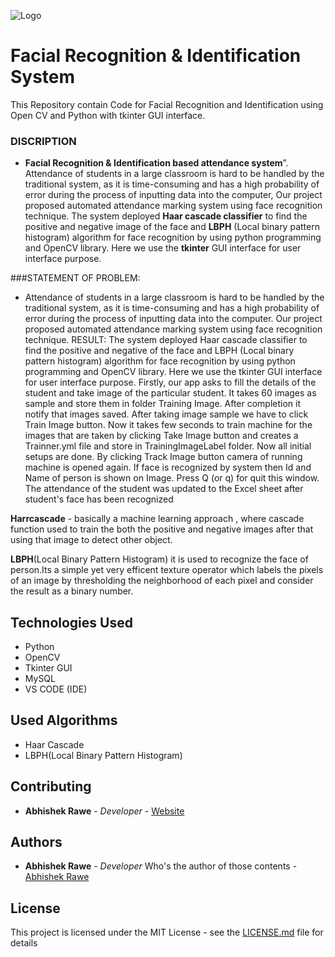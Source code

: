 ![Logo](https://github.com/Safnaj/School-Management-System/blob/master/src/sms/other/img/MainDashboard.jpg)

# Facial Recognition & Identification System
This Repository contain Code for Facial Recognition and Identification using Open CV and Python with tkinter GUI interface.

### DISCRIPTION 
 

- __Facial Recognition & Identification based attendance system__”.
Attendance of students in a large classroom is hard to be handled by the traditional system, as it is time-consuming and has a high probability of error during the process of inputting data into the computer, Our project proposed automated attendance marking system using face recognition technique. The system deployed __Haar cascade classifier__ to find the positive and negative image of the face and __LBPH__ (Local binary pattern histogram) algorithm for face recognition by using python programming and OpenCV library. Here we use the __tkinter__ GUI interface for user interface purpose.


###STATEMENT OF PROBLEM:
- Attendance of students in a large classroom is hard to be handled by the traditional system, as it is time-consuming and has a high probability of error during the process of inputting data into the computer. Our project proposed automated attendance marking system using face recognition technique. RESULT: The system deployed Haar cascade classifier to find the positive and negative of the face and LBPH (Local binary pattern histogram) algorithm for face recognition by using python programming and OpenCV library. Here we use the tkinter GUI interface for user interface purpose. Firstly, our app asks to fill the details of the student and take image of the particular student. It takes 60 images as sample and store them in folder Training Image. After completion it notify that images saved. After taking image sample we have to click Train Image button. Now it takes few seconds to train machine for the images that are taken by clicking Take Image button and creates a Trainner.yml file and store in TrainingImageLabel folder. Now all initial setups are done. By clicking Track Image button camera of running machine is opened again. If face is recognized by system then Id and Name of person is shown on Image. Press Q (or q) for quit this window. The attendance of the student was updated to the Excel sheet after student's face has been recognized

__Harrcascade__ - basically a machine learning approach , where cascade function used to train the both the positive and negative images after that using that image to detect other object.

__LBPH__(Local Binary Pattern Histogram) it is used to recognize the face of person.Its a simple yet very efficent texture operator which labels the pixels of an image by thresholding the neighborhood of each pixel and consider the result as a binary number.


## Technologies Used
* Python
* OpenCV
* Tkinter GUI
* MySQL
* VS CODE (IDE)

## Used Algorithms 
* Haar Cascade   
* LBPH(Local Binary Pattern Histogram)

 

## Contributing

* **Abhishek Rawe** - *Developer* - [Website](https://abhishek-rawe.netlify.app/)

## Authors

* **Abhishek Rawe** - *Developer* Who's the author of those contents - [Abhishek Rawe](https://abhishek-rawe.netlify.app/)

## License

This project is licensed under the MIT License - see the [LICENSE.md](https://github.com/abhishekrawe//LICENSE) file for details


